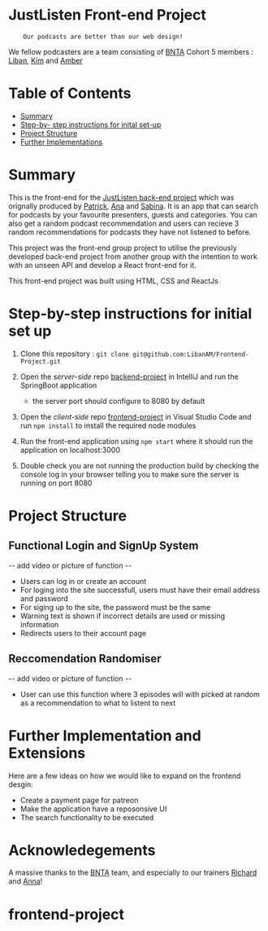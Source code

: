 # JustListen Front-end Project

        Our podcasts are better than our web design!

We fellow podcasters are a team consisting of [BNTA](https://techacademy.brightnetwork.co.uk/) Cohort 5 members : [Liban](https://github.com/LibanAM), [Kim](https://github.com/JinleYe) and [Amber](https://github.com/aakamara)





# Table of Contents
- [Summary](#summary)
- [Step-by- step instructions for inital set-up](#step-by-step-instructions-for-initial-set-up)
- [Project Structure](#project-structure)
- [Further Implementations](#further-implementation-and-extentions)  


# Summary
This is the front-end for the [ JustListen back-end project](https://github.com/patrick-merchant/backend-project) which was orignally produced by [Patrick](), [Ana]() and [Sabina](). It is an app that can search for podcasts by your favourite presenters, guests and categories. You can also get a random podcast recommendation and users can recieve 3 random recommendations for podcasts they have not listened to before.

This project was the front-end group project to utilise the previously developed back-end project from another group with the intention to work with an unseen API and develop a React front-end for it.

This front-end project was built using HTML, CSS and ReactJs

# Step-by-step instructions for initial set up

1. Clone this repository : `git clone git@github.com:LibanAM/Frontend-Project.git` 

2. Open the *server-side* repo [backend-project](https://github.com/LibanAM/Frontend-Project/tree/main/backend-project) in IntelliJ and run the SpringBoot application
    - the server port should configure to 8080 by default

3. Open the *client-side* repo [frontend-project](https://github.com/LibanAM/Frontend-Project/tree/main/frontend-project) in Visual Studio Code and run `npm install` to install the required node modules

4. Run the front-end application using `npm start` where it should run the application on localhost:3000

5. Double check you are not running the production build by checking the console log in your browser telling you to make sure the server is running on port 8080


# Project Structure

## Functional Login and SignUp System

-- add video or picture of function --

- Users can log in or create an account
- For loging into the site successfull, users must have their email address and password
- For siging up to the site, the password must be the same
- Warning text is shown if incorrect details are used or missing information
- Redirects users to their account page 

## Reccomendation Randomiser

-- add video or picture of function --

- User can use this function where 3 episodes will with picked at random as a recommendation to what to listent to next


# Further Implementation and Extensions
Here are a few ideas on how we would like to expand on the frontend desgin:
- Create a payment page for patreon
- Make the application have a reposonsive UI
- The search functionality to be executed


# Acknowledegements
A massive thanks to the [BNTA](https://techacademy.brightnetwork.co.uk/) team, and especially to our trainers [Richard](https://github.com/biancakendall29/w07_server_side_project#summary) and [Anna](https://github.com/biancakendall29/w07_server_side_project#summary)!
# frontend-project
